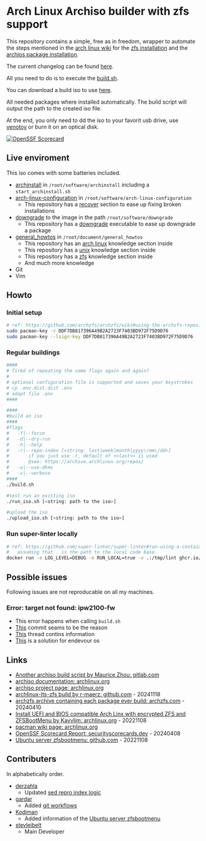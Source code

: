 # Arch Linux Archiso builder with zfs support

This repository contains a simple, free as in freedom, wrapper to automate the steps mentioned in the [arch linux wiki](https://wiki.archlinux.org) for the [zfs installation](https://wiki.archlinux.org/index.php/ZFS#Installation) and the [archios package installation](https://wiki.archlinux.org/index.php/Archiso#Installing_packages).

The current changelog can be found [here](CHANGELOG.md).

All you need to do is to execute the [build.sh](https://github.com/stevleibelt/arch-linux-live-cd-iso-with-zfs/blob/master/build.sh).

You can download a build iso to use [here](https://archzfs.leibelt.de/).

All needed packages where installed automatically. The build script will output the path to the created iso file.

At the end, you only need to dd the iso to your favorit usb drive, use [venotoy](https://www.ventoy.net) or burn it on an optical disk.

[![OpenSSF Scorecard](https://api.securityscorecards.dev/projects/github.com/stevleibelt/arch-linux-live-cd-iso-with-zfs/badge)](https://securityscorecards.dev/viewer/?uri=github.com/stevleibelt/arch-linux-live-cd-iso-with-zfs)

## Live enviroment

This iso comes with some batteries included.

* [archinstall](https://github.com/archlinux/archinstall) in `/root/software/archinstall` including a `start_archinstall.sh`
* [arch-linux-configuration](https://github.com/stevleibelt/arch-linux-configuration) in `/root/software/arch-linux-configuration`
  * This repository has a [recover](https://github.com/stevleibelt/arch-linux-configuration/tree/master/scripts/zfs/recover) section to ease up fixing broken installations
* [downgrade](https://github.com/pbrisbin/downgrade) to the image in the path `/root/software/downgrade`
  * This repository has a [downgrade](https://github.com/archlinux-downgrade/downgrade/tree/main/bin) executable to ease up downgrade a package
* [general_howtos](https://github.com/stevleibelt/general_howtos) in `/root/document/general_howtos`
  * This repository has an [arch linux](https://github.com/stevleibelt/General_Howtos/tree/master/operation_system/linux/distribution/arch) knowledge section inside
  * This repository has a [unix](https://github.com/stevleibelt/General_Howtos/tree/master/operation_system/unix) knowledge section inside
  * This repository has a [zfs](https://github.com/stevleibelt/General_Howtos/tree/master/filesystem/zfs) knowledge section inside
  * And much more knowledge
* Git
* Vim

## Howto

### Initial setup

```bash
# ref: https://github.com/archzfs/archzfs/wiki#using-the-archzfs-repository
sudo pacman-key -r DDF7DB817396A49B2A2723F7403BD972F75D9D76
sudo pacman-key --lsign-key DDF7DB817396A49B2A2723F7403BD972F75D9D76
```

### Regular buildings

```bash
####
# Tired of repeating the same flags again and again?
#
# optional configuration file is supported and saves your keystrokes
# cp .env.dist.dist .env
# adapt file .env
####

####
#build an iso
####
#flags
#   -f|--force
#   -d|--dry-run
#   -h|--help
#   -r|--repo-index [<string: last|week|month|yyyy\/mm\/dd>]
#       if you just use -r, default of >>last<< is used
#       @see: https://archive.archlinux.org/repos/
#   -u|--use-dkms
#   -v|--verbose
####
./build.sh

#test run an existing iso
./run_iso.sh [<string: path to the iso>]

#upload the iso
./upload_iso.sh [<string: path to the iso>]
```

### Run super-linter locally

```bash
# ref: https://github.com/super-linter/super-linter#run-using-a-container-runtime-engine
#   assuming that . is the path to the local code base
docker run -e LOG_LEVEL=DEBUG -e RUN_LOCAL=true -v .:/tmp/lint ghcr.io/super-linter/super-linter:latest
```

## Possible issues

Following issues are not reproducable on all my machines.

### Error: target not found: ipw2100-fw

* This error happens when calling `build.sh`
* [This](https://gitlab.archlinux.org/archlinux/archiso/-/commit/4d64a58a905403b3abfca5077dcd924ef7901ba7) commit seams to be the reason
* [This](https://bbs.archlinux.org/viewtopic.php?id=279908) thread contins information
* [This](https://forum.endeavouros.com/t/missing-aur-packages-ipw2100-fw-ipw2200-fw/32019) is a solution for endevour os

## Links

* [Another archiso build script by Maurice Zhou: gitlab.com](https://gitlab.com/m_zhou/archiso)
* [archiso documentation: archlinux.org](https://git.archlinux.org/archiso.git/tree/docs)
* [archiso project page: archlinux.org](https://git.archlinux.org/archiso.git)
* [archlinux-lts-zfs build by r-maerz: github.com](https://github.com/r-maerz/archlinux-lts-zfs) - 20241118
* [archzfs archive containing each package ever build: archzfs.com](http://archzfs.com/archive_archzfs/) - 20240410
* [Install UEFI and BIOS compatible Arch Linx with encrypted ZFS and ZFSBootMenu by Kayvlim: archlinux.org](https://wiki.archlinux.org/title/User:Kayvlim/Install_UEFI_and_BIOS_compatible_Arch_Linux_with_Encrypted_ZFS_and_ZFSBootMenu#Swap) - 20221108
* [pacman wiki page: archlinux.org](https://wiki.archlinux.org/index.php/Pacman)
* [OpenSSF Scorecard Report: securityscorecards.dev](https://securityscorecards.dev/viewer/?uri=github.com/stevleibelt/arch-linux-live-cd-iso-with-zfs) - 20240408
* [Ubuntu server zfsbootmenu: github.com](https://github.com/Sithuk/ubuntu-server-zfsbootmenu) - 20221108

## Contributers

In alphabetically order.

* [derzahla](https://github.com/derzahla)
  * Updated [sed repro index logic](https://github.com/stevleibelt/arch-linux-live-cd-iso-with-zfs/pull/15)
* [gardar](https://github.com/gardar)
  * Added [git workflows](https://github.com/stevleibelt/arch-linux-live-cd-iso-with-zfs/pull/11)
* [Kodiman](https://github.com/Kodiman)
  * Added information of the [Ubuntu server zfsbootmenu](https://github.com/stevleibelt/arch-linux-live-cd-iso-with-zfs/issues/14)
* [stevleibelt](https://github.com/stevleibelt)
  * Main Developer

